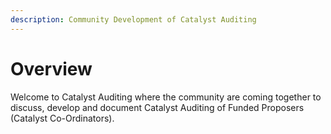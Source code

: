```yaml
---
description: Community Development of Catalyst Auditing
---
```


# Overview

Welcome to Catalyst Auditing where the community are coming together to discuss, develop and document Catalyst Auditing of Funded Proposers (Catalyst Co-Ordinators).

###

